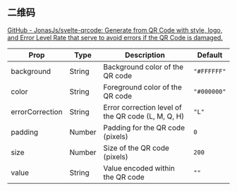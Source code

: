 ## 二维码

[GitHub - JonasJs/svelte-qrcode: Generate from QR Code with style, logo, and Error Level Rate that serve to avoid errors if the QR Code is damaged.](https://github.com/JonasJs/svelte-qrcode)

| Prop       | Type   | Description                                        | Default     |
| ---------- | ------ | -------------------------------------------------- | ----------- |
| background | String | Background color of the QR code                    | `"#FFFFFF"` |
| color | String | Foreground color of the QR code                    | `"#000000"` |
| errorCorrection      | String | Error correction level of the QR code (L, M, Q, H) | `"L"`       |
| padding    | Number | Padding for the QR code (pixels)                   | `0`         |
| size       | Number | Size of the QR code (pixels)                       | `200`       |
| value      | String | Value encoded within the QR code                   | `""`        |